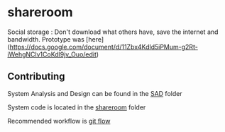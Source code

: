 shareroom
=========

Social storage : Don't download what others have, save the internet and bandwidth. 
Prototype was [here] (https://docs.google.com/document/d/11Zbx4Kdld5iPMum-g2Rt-iWehgNClv1CoKdl9jv_Ouo/edit)


## Contributing
System Analysis and Design can be found in the [SAD](https://github.com/mbacho/shareroom/tree/master/SAD) folder

System code is located in the [shareroom](https://github.com/mbacho/shareroom/tree/master/shareroom) folder

Recommended workflow is [git flow](http://nvie.com/posts/a-successful-git-branching-model/)
